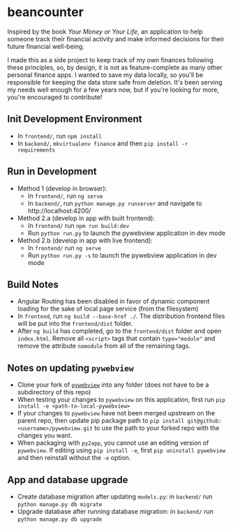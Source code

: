 # beancounter

Inspired by the book _Your Money or Your Life_, an application to help someone track their financial activity and make informed decisions for their future financial well-being. 

I made this as a side project to keep track of my own finances following these principles, so, by design, it is not as feature-complete as many other personal finance apps. I wanted to save my data locally, so you'll be responsible for keeping the data store safe from deletion. It's been serving my needs well enough for a few years now, but if you're looking for more, you're encouraged to contribute!

## Init Development Environment
* In `frontend/`, run `npm install`
* In `backend/`, `mkvirtualenv finance` and then `pip install -r requirements`


## Run in Development
* Method 1 (develop in browser):
    * In `frontend/`, run `ng serve`
    * In `backend/`, run `python manage.py runserver` and navigate to http://localhost:4200/
* Method 2.a (develop in app with built frontend):
    * In `frontend/` run `npm run build:dev`
    * Run `python run.py` to launch the pywebview application in dev mode
* Method 2.b (develop in app with live frontend):
    * In `frontend/` run `ng serve`
    * Run `python run.py -s` to launch the pywebview application in dev mode


## Build Notes
* Angular Routing has been disabled in favor of dynamic component loading for the sake of local page service (from the filesystem)
* In `frontend`, run `ng build --base-href ./`. The distribution frontend files will be put into the `frontend/dist` folder.
* After `ng build` has completed, go to the `frontend/dist` folder and open `index.html`. Remove all `<script>` tags that contain `type="module"` and remove the attribute `nomodule` from all of the remaining tags.


## Notes on updating `pywebview`
* Clone your fork of [`pywebview`](https://github.com/r0x0r/pywebview) into any folder (does not have to be a subdirectory of this repo)
* When testing your changes to `pywebview` on this application, first run `pip install -e <path-to-local-pywebview>`
* If your changes to `pywebview` have not been merged upstream on the parent repo, then update pip package path to `pip install git@github:<username>/pywebview.git` to use the path to your forked repo with the changes you want.
* When packaging with `py2app`, you cannot use an editing version of `pywebview`. If editing using `pip install -e`, first `pip uninstall pywebview` and then reinstall without the `-e` option.


## App and database upgrade
* Create database migration after updating `models.py`: in `backend/` run `python manage.py db migrate`
* Upgrade database after running database migration: in `backend/` run `python manage.py db upgrade`
